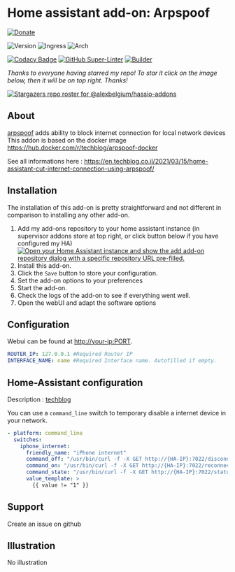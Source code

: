# Home assistant add-on: Arpspoof

[![Donate][donation-badge]](https://www.buymeacoffee.com/alexbelgium)

[donation-badge]: https://img.shields.io/badge/Buy%20me%20a%20coffee-%23d32f2f?logo=buy-me-a-coffee&style=flat&logoColor=white

![Version](https://img.shields.io/badge/dynamic/json?label=Version&query=%24.version&url=https%3A%2F%2Fraw.githubusercontent.com%2Falexbelgium%2Fhassio-addons%2Fmaster%2Farpspoof%2Fconfig.json)
![Ingress](https://img.shields.io/badge/dynamic/json?label=Ingress&query=%24.ingress&url=https%3A%2F%2Fraw.githubusercontent.com%2Falexbelgium%2Fhassio-addons%2Fmaster%2Farpspoof%2Fconfig.json)
![Arch](https://img.shields.io/badge/dynamic/json?color=success&label=Arch&query=%24.arch&url=https%3A%2F%2Fraw.githubusercontent.com%2Falexbelgium%2Fhassio-addons%2Fmaster%2Farpspoof%2Fconfig.json)

[![Codacy Badge](https://app.codacy.com/project/badge/Grade/9c6cf10bdbba45ecb202d7f579b5be0e)](https://www.codacy.com/gh/alexbelgium/hassio-addons/dashboard?utm_source=github.com&utm_medium=referral&utm_content=alexbelgium/hassio-addons&utm_campaign=Badge_Grade)
[![GitHub Super-Linter](https://github.com/alexbelgium/hassio-addons/workflows/Lint%20Code%20Base/badge.svg)](https://github.com/marketplace/actions/super-linter)
[![Builder](https://github.com/alexbelgium/hassio-addons/workflows/Builder/badge.svg)](https://github.com/alexbelgium/hassio-addons/actions/workflows/builder.yaml)

_Thanks to everyone having starred my repo! To star it click on the image below, then it will be on top right. Thanks!_

[![Stargazers repo roster for @alexbelgium/hassio-addons](https://git-lister.onrender.com/api/stars/alexbelgium/hassio-addons?limit=30)](https://github.com/alexbelgium/hassio-addons/stargazers)

## About

[arpspoof](https://github.com/t0mer/Arpspoof-Docker) adds ability to block internet connection for local network devices
This addon is based on the docker image https://hub.docker.com/r/techblog/arpspoof-docker

See all informations here : https://en.techblog.co.il/2021/03/15/home-assistant-cut-internet-connection-using-arpspoof/

## Installation

The installation of this add-on is pretty straightforward and not different in comparison to installing any other add-on.

1. Add my add-ons repository to your home assistant instance (in supervisor addons store at top right, or click button below if you have configured my HA)
   [![Open your Home Assistant instance and show the add add-on repository dialog with a specific repository URL pre-filled.](https://my.home-assistant.io/badges/supervisor_add_addon_repository.svg)](https://my.home-assistant.io/redirect/supervisor_add_addon_repository/?repository_url=https%3A%2F%2Fgithub.com%2Falexbelgium%2Fhassio-addons)
1. Install this add-on.
1. Click the `Save` button to store your configuration.
1. Set the add-on options to your preferences
1. Start the add-on.
1. Check the logs of the add-on to see if everything went well.
1. Open the webUI and adapt the software options

## Configuration

Webui can be found at <http://your-ip:PORT>.

```yaml
ROUTER_IP: 127.0.0.1 #Required Router IP
INTERFACE_NAME: name #Required Interface name. Autofilled if empty.
```

## Home-Assistant configuration

Description : [techblog](https://en.techblog.co.il/2021/03/15/home-assistant-cut-internet-connection-using-arpspoof/)

You can use a `command_line` switch to temporary disable a internet device in your network.

```yaml
- platform: command_line
  switches:
    iphone_internet:
      friendly_name: "iPhone internet"
      command_off: "/usr/bin/curl -f -X GET http://{HA-IP}:7022/disconnect?ip={iPhoneIP}"
      command_on: "/usr/bin/curl -f -X GET http://{HA-IP}:7022/reconnect?ip={iPhoneIP}"
      command_state: "/usr/bin/curl -f -X GET http://{HA-IP}:7022/status?ip={iPhoneIP}"
      value_template: >
        {{ value != "1" }}
```

## Support

Create an issue on github

## Illustration

No illustration
